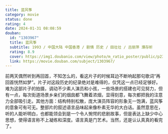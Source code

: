 ```yaml
---
title: 蓝风筝
category: movie
status: done
rating: 4
date: 2024-01-31 08:08:59
douban:
  id: "1303967"
  title: 蓝风筝
  subtitle: 1993 / 中国大陆 中国香港 / 剧情 历史 / 田壮壮 / 吕丽萍 濮存昕
  rating: 8.9
  cover: https://img1.doubanio.com/view/photo/m_ratio_poster/public/p2304715848.jpg
  link: https://movie.douban.com/subject/1303967/
---
```


前两天偶然听到再回首，不知怎么的，看这片子的时候耳边不断响起那句歌词“再回首恍然如梦”。片子对这段历史的纪录绝对是难得的，仅凭这一点已经足够好。难为这部片子的拍摄，调动不少素人演员和小孩，一些场景的搭建也可见努力，但有一点，每次街道场景乡亲们的烟囱都飞舞着浓烟，显得刻意，每次都把我的注意力全部吸引走。其他方面：结构特别松散，庞大演员阵容的形象无一饱满，蓝风筝的意象可有可无。整部片的叙述语言品味起来像朴素无华的大白话。虽然意思在，听的人能听明白，也都能领会到是一个令人惋愕的悲剧故事，但是表达上缺少中心思想，使得语言称不上凝练和深度。语言真是门艺术。当然，还是认认真真的看完了。